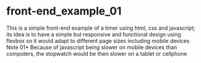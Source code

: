# front-end_example_01
This is a simple front-end example of a timer using html, css and javascript; its idea is to have a simple but responsive and functional design using flexbox so it would adapt to different page sizes including mobile devices
Note 01* Because of javascript being slower on mobile devices than computers, the stopwatch would be then slower on a tablet or cellphone
